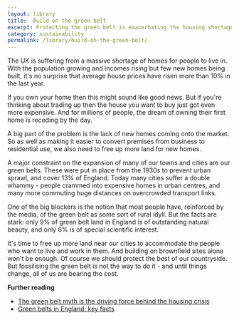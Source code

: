 ```yaml
---
layout: library
title:  Build on the green belt
excerpt: Protecting the green belt is exacerbating the housing shortage. The best of our countryside should be protected, but we need to think again about where we let people build.
category: sustainability
permalink: /library/build-on-the-green-belt/
---
```


The UK is suffering from a massive shortage of homes for people to live in. With the population growing and incomes rising but few new homes being built, it's no surprise that average house prices have risen more than 10% in the last year.

If you own your home then this might sound like good news. But if you're thinking about trading up then the house you want to buy just got even more expensive. And for millions of people, the dream of owning their first home is receding by the day.

A big part of the problem is the lack of new homes coming onto the market. So as well as making it easier to convert premises from business to residential use, we also need to free up more land for new homes.

A major constraint on the expansion of many of our towns and cities are our green belts. These were put in place from the 1930s to prevent urban sprawl, and cover 13% of England. Today many cities suffer a double whammy - people crammed into expensive homes in urban centres, and many more commuting huge distances on overcrowded transport links.

One of the big blockers is the notion that most people have, reinforced by the media, of the green belt as some sort of rural idyll. But the facts are stark: only 9% of green belt land in England is of outstanding natural beauty, and only 6% is of special scientific interest.

It's time to free up more land near our cities to accommodate the people who want to live and work in them. And building on brownfield sites alone won't be enough. Of course we should protect the best of our countryside. But fossilising the green belt is not the way to do it - and until things change, all of us are bearing the cost.

**Further reading**

 - [The green belt myth is the driving force behind the housing crisis](http://blogs.lse.ac.uk/politicsandpolicy/greenbelt-myth-is-the-driving-force-behind-housing-crisis/)
 - [Green belts in England: key facts](http://www.cpre.org.uk/resources/housing-and-planning/green-belts/item/1957-green-belts-in-england-key-facts)